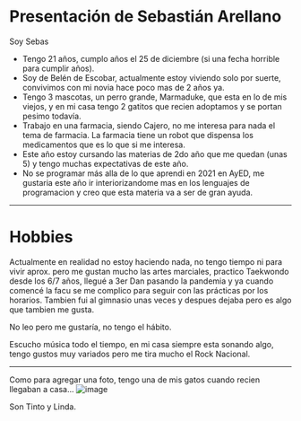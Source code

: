 # Presentación de Sebastián Arellano

Soy Sebas
- Tengo 21 años, cumplo años el 25 de diciembre (si una fecha horrible para cumplir años).
- Soy de Belén de Escobar, actualmente estoy viviendo solo por suerte, convivimos con mi novia hace poco mas de 2 años ya.
- Tengo 3 mascotas, un perro grande, Marmaduke, que esta en lo de mis viejos, y en mi casa tengo 2 gatitos que recien adoptamos y se portan pesimo todavía.
- Trabajo en una farmacia, siendo Cajero, no me interesa para nada el tema de farmacia. La farmacia tiene un robot que dispensa los medicamentos que es lo que si me interesa.
- Este año estoy cursando las materias de 2do año que me quedan (unas 5) y tengo muchas expectativas de este año.
- No se programar más alla de lo que aprendi en 2021 en AyED, me gustaria este año ir interiorizandome mas en los lenguajes de programacion y creo que esta materia va a ser de gran ayuda.
-----------------------------------------
# Hobbies
Actualmente en realidad no estoy haciendo nada, no tengo tiempo ni para vivir aprox. pero me gustan mucho las artes marciales, practico Taekwondo desde los 6/7 años, llegué a 3er Dan pasando la pandemia y ya cuando comencé la facu se me complico para seguir con las prácticas por los horarios. Tambien fui al gimnasio unas veces y despues dejaba pero es algo que tambien me gusta.

No leo pero me gustaría, no tengo el hábito.

Escucho música todo el tiempo, en mi casa siempre esta sonando algo, tengo gustos muy variados pero me tira mucho el Rock Nacional.

-------------------------------------------
Como para agregar una foto, tengo una de mis gatos cuando recien llegaban a casa...
![image](https://github.com/pdep-utn-frd/2024-presentacion-SebassAre/assets/165820017/e60365fe-94c0-4d18-8bdc-1f642244f7a8)

Son Tinto y Linda.
